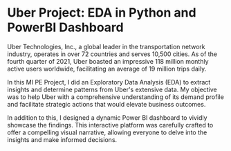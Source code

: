 # Uber Project: EDA in Python and PowerBI Dashboard
Uber Technologies, Inc., a global leader in the transportation network industry, operates in over 72 countries and serves 10,500 cities. As of the fourth quarter of 2021, Uber boasted an impressive 118 million monthly active users worldwide, facilitating an average of 19 million trips daily.

In this MI PE Project, I did an Exploratory Data Analysis (EDA) to extract insights and determine patterns from Uber's extensive data. My objective was to help Uber with a comprehensive understanding of its demand profile and facilitate strategic actions that would elevate business outcomes. 

In addition to this, I designed a dynamic Power BI dashboard to vividly showcase the findings. This interactive platform was carefully crafted to offer a compelling visual narrative, allowing everyone to delve into the insights and make informed decisions.
    
